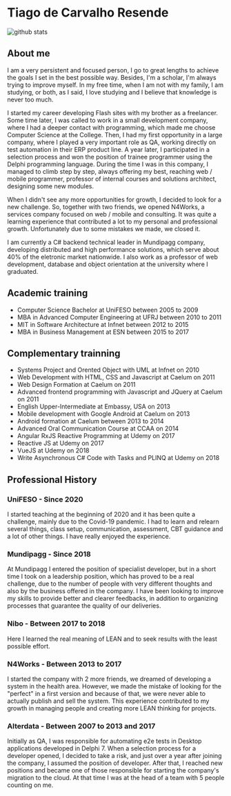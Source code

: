 # Tiago de Carvalho Resende

![github stats](https://github-readme-stats.vercel.app/api?username=tiagor87&show_icons=true&show_icons=true&title_color=fff&icon_color=79ff97&text_color=9f9f9f&bg_color=161b22)

## About me

I am a very persistent and focused person, I go to great lengths to achieve the goals I set in the best possible way. Besides, I'm a scholar, I'm always trying to improve myself. In my free time, when I am not with my family, I am studying, or  both, as I said, I love studying and I believe that knowledge is never too much.

I started my career developing Flash sites with my brother as a freelancer. Some time later, I was called to work in a small development company, where I had a deeper contact with programming, which made me choose Computer Science at the College. Then, I had my first opportunity in a large company, where I played a very important role as QA, working directly on test automation in their ERP product line. A year later, I participated in a selection process and won the position of trainee programmer using the Delphi programming language. During the time I was in this company, I managed to climb step by step, always offering my best, reaching web / mobile programmer, professor of internal courses and solutions architect, designing some new modules.

When I didn't see any more opportunities for growth, I decided to look for a new challenge. So, together with two friends, we opened N4Works, a services company focused on web / mobile and consulting. It was quite a learning experience that contributed a lot to my personal and professional growth. Unfortunately due to some mistakes we made, we closed it.

I am currently a C# backend technical leader in Mundipagg company, developing distributed and high performance solutions, which serve about 40% of the eletronic market nationwide. I also work as a professor of web development, database and object orientation at the university where I graduated.

## Academic training

* Computer Science Bachelor at UniFESO between 2005 to 2009
* MBA in Advanced Computer Engineering at UFRJ between 2010 to 2011
* MIT in Software Architecture at Infnet between 2012 to 2015
* MBA in Business Management at ESN between 2015 to 2017

## Complementary trainning

* Systems Project and Orented Object with UML at Infnet on 2010
* Web Development with HTML, CSS and Javascript at Caelum on 2011
* Web Design Formation at Caelum on 2011
* Advanced frontend programming with Javascript and JQuery at Caelum on 2011
* English Upper-Intermediate at Embassy, USA on 2013
* Mobile development with Google Android at Caelum on 2013
* Android formation at Caelum between 2013 to 2014
* Advanced Oral Communication Course at CCAA on 2014
* Angular RxJS Reactive Programming at Udemy on 2017
* Reactive JS at Udemy on 2017
* VueJS at Udemy on 2018
* Write Asynchronous C# Code with Tasks and PLINQ at Udemy on 2018

## Professional History

### UniFESO - Since 2020

I started teaching at the beginning of 2020 and it has been quite a challenge, mainly due to the Covid-19 pandemic. I had to learn and relearn several things, class setup, communication, assessment, CBT guidance and a lot of other things. I have really enjoyed the experience.

### Mundipagg - Since 2018

At Mundipagg I entered the position of specialist developer, but in a short time I took on a leadership position, which has proved to be a real challenge, due to the number of people with very different thoughts and also by the business offered in the company. I have been looking to improve my skills to provide better and clearer feedbacks, in addition to organizing processes that guarantee the quality of our deliveries.

### Nibo - Between 2017 to 2018

Here I learned the real meaning of LEAN and to seek results with the least possible effort.

### N4Works - Between 2013 to 2017

I started the company with 2 more friends, we dreamed of developing a system in the health area. However, we made the mistake of looking for the "perfect" in a first version and because of that, we were never able to actually publish and sell the system. This experience contributed to my growth in managing people and creating more LEAN thinking for projects.

### Alterdata - Between 2007 to 2013 and 2017

Initially as QA, I was responsible for automating e2e tests in Desktop applications developed in Delphi 7. When a selection process for a developer opened, I decided to take a risk, and just over a year after joining the company, I assumed the position of developer. After that, I reached new positions and became one of those responsible for starting the company's migration to the cloud. At that time I was at the head of a team with 5 people counting on me.